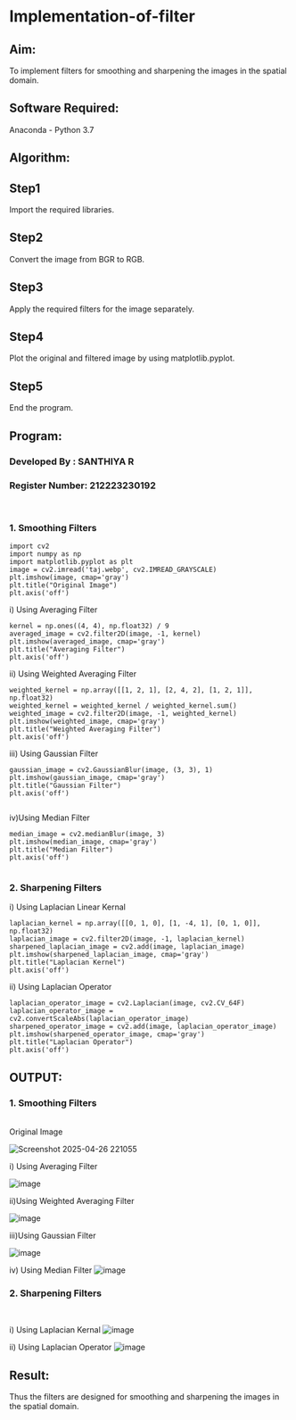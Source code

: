 # Implementation-of-filter
## Aim:
To implement filters for smoothing and sharpening the images in the spatial domain.

## Software Required:
Anaconda - Python 3.7

## Algorithm:
## Step1
Import the required libraries.

## Step2
Convert the image from BGR to RGB.

## Step3
Apply the required filters for the image separately.

## Step4
Plot the original and filtered image by using matplotlib.pyplot.

## Step5
End the program.

## Program:
### Developed By   : SANTHIYA R
### Register Number: 212223230192
</br>

### 1. Smoothing Filters

```
import cv2
import numpy as np
import matplotlib.pyplot as plt
image = cv2.imread('taj.webp', cv2.IMREAD_GRAYSCALE)
plt.imshow(image, cmap='gray')
plt.title("Original Image")
plt.axis('off')
```
i) Using Averaging Filter
```
kernel = np.ones((4, 4), np.float32) / 9
averaged_image = cv2.filter2D(image, -1, kernel)
plt.imshow(averaged_image, cmap='gray')
plt.title("Averaging Filter")
plt.axis('off')
```
ii) Using Weighted Averaging Filter
```
weighted_kernel = np.array([[1, 2, 1], [2, 4, 2], [1, 2, 1]], np.float32)
weighted_kernel = weighted_kernel / weighted_kernel.sum()
weighted_image = cv2.filter2D(image, -1, weighted_kernel)
plt.imshow(weighted_image, cmap='gray')
plt.title("Weighted Averaging Filter")
plt.axis('off')
```
iii) Using Gaussian Filter
```
gaussian_image = cv2.GaussianBlur(image, (3, 3), 1)
plt.imshow(gaussian_image, cmap='gray')
plt.title("Gaussian Filter")
plt.axis('off')


```
iv)Using Median Filter
```
median_image = cv2.medianBlur(image, 3) 
plt.imshow(median_image, cmap='gray')
plt.title("Median Filter")
plt.axis('off')


```

### 2. Sharpening Filters
i) Using Laplacian Linear Kernal
```
laplacian_kernel = np.array([[0, 1, 0], [1, -4, 1], [0, 1, 0]], np.float32)
laplacian_image = cv2.filter2D(image, -1, laplacian_kernel)
sharpened_laplacian_image = cv2.add(image, laplacian_image)
plt.imshow(sharpened_laplacian_image, cmap='gray')
plt.title("Laplacian Kernel")
plt.axis('off')

```
ii) Using Laplacian Operator
```
laplacian_operator_image = cv2.Laplacian(image, cv2.CV_64F) 
laplacian_operator_image = cv2.convertScaleAbs(laplacian_operator_image) 
sharpened_operator_image = cv2.add(image, laplacian_operator_image)
plt.imshow(sharpened_operator_image, cmap='gray')
plt.title("Laplacian Operator")
plt.axis('off')
```

## OUTPUT:
### 1. Smoothing Filters
</br>
Original Image

![Screenshot 2025-04-26 221055](https://github.com/user-attachments/assets/30423354-1e47-400a-ab37-049368ac0c30)


i) Using Averaging Filter

![image](https://github.com/user-attachments/assets/7d468330-b813-43d5-99c8-ee2705b76181)

ii)Using Weighted Averaging Filter

![image](https://github.com/user-attachments/assets/17ad219a-44fe-4681-a165-42ae07e926ca)


iii)Using Gaussian Filter

![image](https://github.com/user-attachments/assets/5efff4e0-1c1f-4f7f-bf11-e1ff85f90ad2)


iv) Using Median Filter
![image](https://github.com/user-attachments/assets/e9bf7412-b85e-4f54-bf1f-0581a98385ef)


### 2. Sharpening Filters
</br>

i) Using Laplacian Kernal
![image](https://github.com/user-attachments/assets/aeeea623-cf8a-43c4-9124-74bf5ba34b0f)


ii) Using Laplacian Operator
![image](https://github.com/user-attachments/assets/e8cc7c7e-5bd8-4dd1-a8d2-2816e8d6b18c)


## Result:
Thus the filters are designed for smoothing and sharpening the images in the spatial domain.
